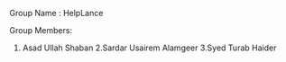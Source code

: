 Group Name : HelpLance

Group Members:
1. Asad Ullah Shaban
2.Sardar Usairem Alamgeer
3.Syed Turab Haider


